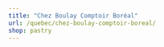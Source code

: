 ```yaml
---
title: "Chez Boulay Comptoir Boréal"
url: /quebec/chez-boulay-comptoir-boreal/
shop: pastry
---
```

